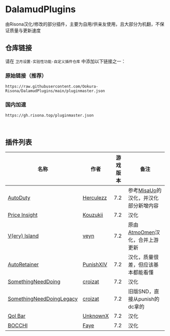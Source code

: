 # DalamudPlugins
由Risona汉化/修改的部分插件，主要为自用/供亲友使用，且大部分为机翻，不保证质量与更新速度

## 仓库链接
请在 `卫月设置-实验性功能-自定义插件仓库` 中添加以下链接之一：

### 原始链接（推荐）
```
https://raw.githubusercontent.com/Ookura-Risona/DalamudPlugins/main/pluginmaster.json
```
### 国内加速
```
https://gh.risona.top/pluginmaster.json
```

<br>

## 插件列表

| 名称      | 作者      | 游戏版本 | 备注 |
|----------|----------|----------|----------|
| [AutoDuty](https://github.com/Ookura-Risona/AutoDuty) | [Herculezz](https://github.com/Herculezz55) | 7.2 | 参考[MisaUo](https://github.com/MisaUo)的汉化，并汉化部分新增内容 |
| [Price Insight](https://github.com/Ookura-Risona/ffxiv-priceinsight) | [Kouzukii](https://github.com/Kouzukii) | 7.2 | 汉化 |
| [V(ery) Island](https://github.com/Ookura-Risona/ffxiv_visland-cn) | [veyn](https://github.com/awgil) | 7.2 | 原由[AtmoOmen](https://github.com/AtmoOmen)汉化，合并上游更新 |
| [AutoRetainer](https://github.com/Ookura-Risona/AutoRetainer) | [PunishXIV](https://github.com/PunishXIV) | 7.2 | 汉化，质量很差，但应该基本都能看懂 |
| [SomethingNeedDoing](https://github.com/Ookura-Risona/SomethingNeedDoing) | [croizat](https://github.com/Jaksuhn) | 7.2 | 汉化 |
| [SomethingNeedDoingLegacy](https://github.com/Jaksuhn/SomethingNeedDoingLegacy) | [croizat](https://github.com/Jaksuhn) | 7.2 | 旧版SND，直接从punish的dc拿的 |
| [Qol Bar](https://github.com/Ookura-Risona/QoLBar) | [UnknownX](https://github.com/UnknownX7) | 7.2 | 汉化 |
| [BOCCHI](https://github.com/Ookura-Risona/OccultCrescentHelper) | [Faye](https://github.com/OhKannaDuh) | 7.2 | 汉化 |

